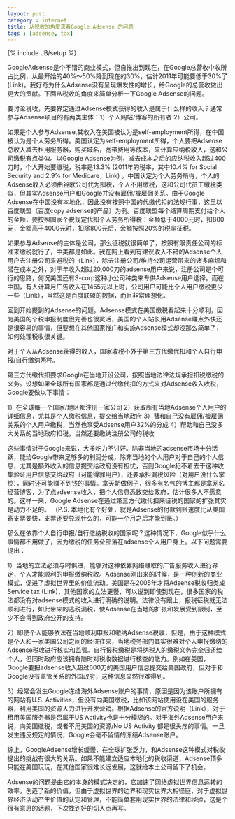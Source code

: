 ```yaml
---
layout: post
category : internet
title: 从税收的角度来看Google Adsense 的问题
tags : [adsense, tax]
---
```

{% include JB/setup %}


GoogleAdsense是个不错的商业模式，但自推出到现在，在Google总营收中收所占比例，从最开始的40%～50%降到现在的30%，估计2011年可能要低于30%了(Link)。我好奇为什么Adsense没有呈现爆发性的增长，给Google的总营收做出更大的贡献。下面从税收的角度来简单分析一下Google Adsense的问题。

要讨论税收，先要界定通过Adsense模式获得的收入是属于什么样的收入？通常参与Adsense项目的有两类主体：1）个人网站/博客的所有者 2）公司。

如果是个人参与Adsense,其收入在美国被认为是self-employment所得，在中国被认为是个人劳务所得。美国认定为self-employment所得，个人要把Adsense总收入减去租用服务器，购买域名，宽带费用等成本，来计算应纳税收入，这和公司缴税有点类似。以Google Adsense为例，减去成本之后的应纳税收入超过400刀时，个人开始要缴税，税率是13.3% (2011年的税率，其中10.4% for Social Security and 2.9% for Medicare，Link) 。中国认定为个人劳务所得，个人的Adsense收入必须由谷歌公司代为扣税，个人不用缴税，这和公司代员工缴税类似，但其实Adsense用户和Google并没有雇佣/被雇佣关系。由于Google Adsense在中国没有本地化，因此没有按照中国的代缴代扣的法规行事，这里以百度联盟（百度copy adsense的产品）为例。百度联盟每个结算周期支付给个人的金额，要按照国家个税规定代扣个人劳务所得税：金额低于4000元时，扣800元，金额高于4000元时，扣除800元后，余额按照20%的税率征税。

如果参与Adsense的主体是公司，那么征税就很简单了，按照有限责任公司的标准来缴税就行了，中美都是如此。我在网上看到有建议收入不错的Adsense个人用户去注册公司来避税的（Link），除去注册公司/维持公司运营带来的诸多麻烦和潜在成本之外，对于年收入超过20,000刀的adsense用户来说，注册公司是个可行的思路，何况美国还有S-corp这种小公司种类来专供Adsense用户选择。而在中国，有人计算月广告收入在1455元以上时，公司用户可能比个人用户缴税更少一些（Link），当然这是百度联盟的数据，而且非常理想化。

回到开始提到的Adsense的问题。Adsense模式在美国缴税看起来十分顺利，因为美国的个税申报制度很完善也很灵活，美国的个人站长用Adsense赚点外快还是很容易的事情，但要想在其他国家推广和实施Adsense模式却没那么简单了，如何处理税收很关键。

对于个人从Adsense获得的收入，国家收税不外乎第三方代缴代扣和个人自行申报/自行缴纳两种。

第三方代缴代扣要求Google在当地开设公司，按照当地法律法规承担扣税缴税的义务。设想如果全球所有国家都是通过代缴代扣的方式来对Adsense收入收税，Google要做以下事情：

1）在全球每一个国家/地区都注册一家公司
2）获取所有当地Adsense个人用户的详细信息，尤其是个人缴税信息，提交给当地政府
3）替和自己没有雇佣/被雇佣关系的个人用户缴税，当然也享受Adsense用户32%的分成
4）帮助和自己没多大关系的当地政府扣税，当然还要缴纳注册公司的税收

这些事情对于Google来说，大多吃力不讨好。除非当地的adsense市场十分活跃，能给Google带来足够多的利润分成，除非当地的个人用户对于自己的个人信息，尤其是额外收入的信息提交给政府没有担忧，否则Google犯不着去干这种收集验证用户信息交给政府（可能得罪用户），还要承担漏税风险（对用户没什么掌控），同时还可能赚不到钱的事情。拿天朝做例子，很多有名气的博主都是拿网名经营博客，为了点adsense收入，把个人信息悉数交给政府，估计很多人不愿意的。这样一来，Google Adsense在通过第三方代缴代扣来征税的国家的扩张其实是动力不足的。
（P.S. 本地化有个好处，就是Adsense的付款到账速度比从美国寄支票要快，支票还要兑现什么的，可能一个月之后才能到账。）

那么在依靠个人自行申报/自行缴纳税收的国家呢？这种情况下，Google似乎什么事情都不用做了，因为缴税的任务全部落在adsense个人用户身上。以下问题需要提出：

1）当地的立法必须与时俱进，能够对这种依靠网络赚取的广告服务收入进行界定，个人才能顺利的申报缴纳税收。Adsense刚出来的时候，是一种创新的商业模式，促进了虚拟世界里的价值流动。美国是在2005年才将Adsense税收归类成Service tax (Link)，其他国家的立法更慢，可以说到即使到现在，很多国家的税法都没有对adsense模式的收入进行明确的说明。法律没有跟上，报税征税就无法顺利进行，如此带来的逃税漏税，使Adsense在当地的扩张和发展受到限制，至少不会得到政府公开的支持。

2）即使个人能够依法在当地顺利申报和缴纳Adsense税收，但是，由于这种模式是个人和一家美国公司之间的经济往来，当地税务部门其实很难对个人申报缴纳的Adsense税收进行核实和监管。自行报税缴税是将纳税人的缴税义务完全归还给个人，但同时政府应该拥有随时对税收数据进行核查的能力。例如在美国，Google要把adsense收入超过600刀的美国用户信息提交给美国政府，但对于和Google没有监管关系的外国政府，这种信息显然很难得到。

3）经常会发生Google冻结海外Adsense账户的事情，原因是因为该账户所拥有的网站有U.S. Activities，但没有向美国缴税，比如该网站使用设在美国的服务器，利用美国的资源人力进行开发营销。根据Adsense的官方说明（Link），对于租用美国服务器是否属于US Activity也是十分模糊的。对于海外Adsense用户来说，向美国缴税，或者不用美国的资源/No US Activity 都是很头疼的事情。一旦发生违反规定的情况，Google会毫不留情的冻结Adsense账户。

综上，GoogleAdsense增长缓慢，在全球扩张乏力，和Adsense这种模式对税收提出的挑战有很大的关系。如果不能建立适应本地化的税收渠道，Adsense顶多只能在美国玩玩，在其他国家很难长远发展，这就给本土公司留下了机会。

Adsense的问题是由它的本身的模式决定的，它加速了网络虚拟世界信息运转的效率，创造了新的价值，但由于虚拟世界的边界和现实世界大相径庭，对于虚拟世界经济活动产生价值的认定和管理，不能简单套用现实世界的法律和经验，这是个很有意思的话题，下次找到好的切入点再写。


